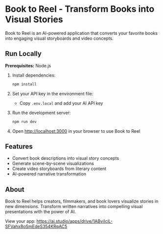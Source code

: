 
# Book to Reel - Transform Books into Visual Stories

Book to Reel is an AI-powered application that converts your favorite books into engaging visual storyboards and video concepts.

## Run Locally

**Prerequisites:** Node.js

1. Install dependencies:
   ```bash
   npm install
   ```

2. Set your API key in the environment file:
   - Copy `.env.local` and add your AI API key

3. Run the development server:
   ```bash
   npm run dev
   ```

4. Open [http://localhost:3000](http://localhost:3000) in your browser to use Book to Reel

## Features

- Convert book descriptions into visual story concepts
- Generate scene-by-scene visualizations
- Create video storyboards from literary content
- AI-powered narrative transformation

## About

Book to Reel helps creators, filmmakers, and book lovers visualize stories in new dimensions. Transform written narratives into compelling visual presentations with the power of AI.

View your app: https://ai.studio/apps/drive/1ABviIciL-SFVahx8oSmEdeS354KRqAC5
